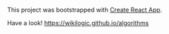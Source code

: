 This project was bootstrapped with [Create React App](https://github.com/facebookincubator/create-react-app).

Have a look! https://wikilogic.github.io/algorithms